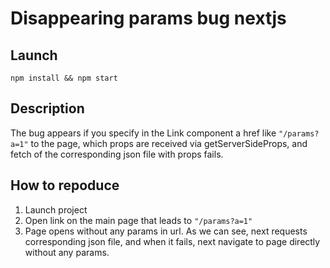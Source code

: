 # Disappearing params bug nextjs

## Launch
```shell
npm install && npm start
```

## Description
The bug appears if you specify in the Link component a href like `"/params?a=1"` to the page,
which props are received via getServerSideProps, and fetch of the corresponding json file with props fails.

## How to repoduce
1. Launch project
2. Open link on the main page that leads to `"/params?a=1"`
3. Page opens without any params in url. 
As we can see, next requests corresponding json file, and when it fails, next navigate to page directly 
without any params.
   
